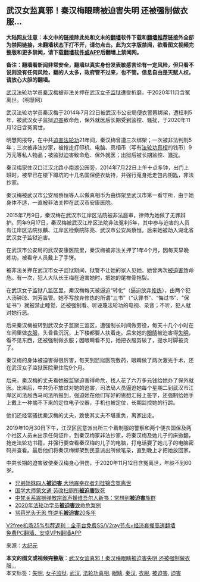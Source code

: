  <h2>武汉女监真邪！秦汉梅眼睛被迫害失明 还被强制做衣服…</h2> <p class="notice"><b>大陆网友注意：本文中的链接除此处和文末的<a href="https://github.com/bannedbook/fanqiang" >翻墙</a>软件下载和<a href="https://github.com/killgcd/justmysocks/blob/master/README.md">翻墙推荐</a>链接外全部为禁网链接，未翻墙状态下打不开，请勿点击。此为文字版禁闻，欲看图文视频完整版和更多禁闻，请下载<a href="https://github.com/bannedbook/fanqiang">翻墙软件或APP</a>后翻墙上禁闻网。</p><p>备注：翻墙看新闻非常安全，翻墙以真实身份发表敏感言论有一定风险，但只看不说则没有任何风险，翻的人太多，政府管不过来，也不管。信息自由是天赋人权，请放心大胆的翻墙。</b></p>  <div class="entry"> <p id="conimg"><a href="https://www.bannedbook.org/bnews/tag/%e6%ad%a6%e6%b1%89/" class="st_tag internal_tag" rel="tag" title="标签 武汉 下的日志">武汉</a>法轮功学员<a href="https://www.bannedbook.org/bnews/tag/%e7%a7%a6%e6%b1%89/" class="st_tag internal_tag" rel="tag" title="标签 秦汉 下的日志">秦汉</a>梅被非法关押在武汉<a href="https://www.bannedbook.org/bnews/tag/%E5%A5%B3%E5%AD%90%E7%9B%91%E7%8B%B1/" class="st_tag internal_tag" rel="tag" title="标签 女子监狱 下的日志">女子监狱</a>遭受折磨，于2020年11月含冤离世。（明慧网）</p> <p>武汉法轮功学员秦汉梅于2014年7月22日被武汉市公安局便衣警察绑架，遭枉判5年，被武汉女子监狱<a href="https://www.bannedbook.org/bnews/tag/%e8%bf%ab%e5%ae%b3/" class="st_tag internal_tag" rel="tag" title="标签 迫害 下的日志">迫害</a>致命危，保外就医后长期受到监控、骚扰，于2020年11月12日含冤离世。</p> <p>明慧网报导，在中共<span class='wp_keywordlink'><a href="https://www.bannedbook.org/forum11/topic278.html" title="评江泽民与中共相互利用迫害法轮功" target="_blank">迫害法轮功</a></span>21年间，秦汉梅曾遭三次绑架；一次被非法判刑5年；三次被非法抄家，被抢走打印机、电脑、真相币（写有<a href="https://www.bannedbook.org/bnews/tag/%e6%b3%95%e8%bd%ae%e5%8a%9f%e7%9c%9f%e7%9b%b8/" class="st_tag internal_tag" rel="tag" title="标签 法轮功真相 下的日志">法轮功真相</a>的钱币）9万元等私人物品；被监狱迫害致命危、保外就医；出狱后被长期监控、骚扰。</p> <p>秦汉梅家住汉口江汉北路小南湖公园旁，2014年7月22日上午十点多钟，出门上班时，被早已在楼下蹲坑的十几名国保便衣劫持，并强行蒐身抢走包内钥匙，非法抄家。</p>  <p>秦汉梅被武汉市公安局蔡恒等人以做真相币为由绑架至武汉市第一看守所，由于她身体不适，一直被非法关押在武汉市安康医院。</p> <p>2015年7月9日，秦汉梅在武汉市江岸区法院被非法庭审，律师为她做了无罪辩护。同年9月17日，秦汉梅被武汉江岸区法院非法冤判5年，其中参与迫害的人员有江岸区法院张麟、江岸区检察院陈亮、武汉市公安局蔡恒。后来她被劫入湖北省武汉女子监狱迫害。</p> <p>在武汉市公安局的武汉安康医院里，秦汉梅被非法关押了1年4个月，因每天早晚炼功，被看守人员戴上了手铐。</p> <p>被非法关押在武汉市女子监狱期间，狱警不让她的家人见她。她曾两次<a href="https://www.bannedbook.org/bnews/tag/%E8%A2%AB%E8%BF%AB%E5%AE%B3/" class="st_tag internal_tag" rel="tag" title="标签 被迫害 下的日志">被迫害</a>致命危。有一次，犯人大队长王梅在迫害她时，把她的尾椎骨拖裂。</p>  <p>在武汉女子监狱八监区里，秦汉梅每天被逼迫“转化”（逼迫放弃<span class='wp_keywordlink'><a href="https://www.qi-gong.me/" title="气功修炼网" target="_blank">修炼</a></span>），由两个犯人汤钟琼、刘芳监管。她不写放弃修炼的所谓“三书”（“认罪书”、“悔过书”、“保证书”）就被禁止睡觉，还被强制看、听诬蔑法轮功的电视、录音；不听，犯人就对她行恶。</p> <p>后来秦汉梅被转到武汉女子监狱三监区，遭强制长时间做劳役，每天十几个小时在车间里做<a href="https://www.bannedbook.org/bnews/tag/%E8%A1%A3%E6%9C%8D/" class="st_tag internal_tag" rel="tag" title="标签 衣服 下的日志">衣服</a>，头昏昏沉沉，上下楼都要人扶着走。后来她的<a href="https://www.bannedbook.org/bnews/tag/%e7%9c%bc%e7%9d%9b/" class="st_tag internal_tag" rel="tag" title="标签 眼睛 下的日志">眼睛</a>被迫害得<a href="https://www.bannedbook.org/bnews/tag/%E5%A4%B1%E6%98%8E/" class="st_tag internal_tag" rel="tag" title="标签 失明 下的日志">失明</a>，看不见东西，还被强制做衣服；因眼睛看不见，她把衣服剪破了，提水时脚被烫了。</p> <p>秦汉梅的身体被迫害得很厉害，每天到监狱医院敷药，眼睛做了两次激光手术，还在武汉女子监狱医院里住院9个月。</p> <p>后来，秦汉梅的丈夫看她被监狱迫害得命危，找人花了六万多元钱给她办了保外就医。出来后，中共仍不放过对她的迫害，司法局人员逼迫她每个星期二到武汉市江岸区司法局西马司法所报到，强迫她在他们写好的思想汇报上签字，还强制给她手上戴上一种摘不下来的定位电子仪器，手机也被定位，长期监控她的行踪。</p>  <p>他们还经常骚扰秦汉梅的丈夫，致使其丈夫不堪重负，离家出走。</p> <p>2019年10月30日下午，江汉区民意派出所三个着制服的警察和两个便衣国保及两个社区人员未出示任何证件，到秦汉梅家非法抄家，将秦汉梅及她儿子的床掀翻，抢走法轮功书籍，并强行要查看秦汉梅的儿子的电脑，打电话要了她儿子的电脑密码并查看。最后他们将秦汉梅绑架到民意派出所做笔录，直到晚上才把她放回家。</p> <p>中共长期的迫害致使秦汉梅身心俱伤，于2020年11月12日含冤离世，年龄不到60岁。</p> <ul class='op-related-articles' title='相关阅读'> <li><a href='https://www.bannedbook.org/bnews/cbnews/20201204/1442051.html' target='_blank'>兄弟姐妹四人<b>被迫害</b> 大地震幸存者刘桂锦含冤离世</a></li> <li><a href='https://www.bannedbook.org/bnews/lifebaike/20201202/1440650.html' target='_blank'>国学大师蒙文通 劳改扫厕所<b>被迫害</b>致死</a></li> <li><a href='https://www.bannedbook.org/bnews/baitai/20201124/1436403.html' target='_blank'>中梵关系震撼弹教宗首声援维吾尔人新书：常想到<b>被迫害</b>族群</a></li> <li><a href='https://www.bannedbook.org/bnews/renquan/flg/20201101/1423521.html' target='_blank'>2020年法轮功学员<b>被迫害</b>致命危案例</a></li> <li><a href='https://www.bannedbook.org/bnews/lifebaike/20200918/1398471.html' target='_blank'>骂蒋光头无恙 忤逆毛<b>被迫害</b>20多年</a></li> </ul> <p class="texttj"> <a href="https://github.com/bannedbook/fanqiang/wiki/V2ray%E6%9C%BA%E5%9C%BA" target="_blank">V2free机场25%引荐返利：全平台免费SS/V2ray节点+经济套餐高速翻墙</a><br/> <a href="https://github.com/bannedbook/fanqiang/wiki/%E7%A6%81%E9%97%BB%E7%BD%91%E5%AE%89%E5%8D%93%E7%BF%BB%E5%A2%99%E6%96%B0%E9%97%BBAPP" target="_blank">免费PC翻墙、安卓VPN翻墙APP</a></p><p> 来源：<span class='wp_keywordlink_affiliate'><a href="http://www.epochtimes.com/" title="大纪元" target="_blank">大纪元</a></span> </p> <a name='sharetosocial'></a>       <div><b>本文的图文或视频完整版</b>：<a href='https://www.bannedbook.org/bnews/cbnews/20201205/1442442.html'>武汉女监真邪！秦汉梅眼睛被迫害失明 还被强制做衣服…</a></div>  </div><!--END ENTRY--> <div class="postfooter"> <div>本文标签：<a href="https://www.bannedbook.org/bnews/tag/%E5%A4%B1%E6%98%8E/" rel="tag">失明</a>, <a href="https://www.bannedbook.org/bnews/tag/%E5%A5%B3%E5%AD%90%E7%9B%91%E7%8B%B1/" rel="tag">女子监狱</a>, <a href="https://www.bannedbook.org/bnews/tag/%e6%ad%a6%e6%b1%89/" rel="tag">武汉</a>, <a href="https://www.bannedbook.org/bnews/tag/%e6%b3%95%e8%bd%ae%e5%8a%9f%e7%9c%9f%e7%9b%b8/" rel="tag">法轮功真相</a>, <a href="https://www.bannedbook.org/bnews/tag/%e7%9c%bc%e7%9d%9b/" rel="tag">眼睛</a>, <a href="https://www.bannedbook.org/bnews/tag/%e7%a7%a6%e6%b1%89/" rel="tag">秦汉</a>, <a href="https://www.bannedbook.org/bnews/tag/%E8%A1%A3%E6%9C%8D/" rel="tag">衣服</a>, <a href="https://www.bannedbook.org/bnews/tag/%E8%A2%AB%E8%BF%AB%E5%AE%B3/" rel="tag">被迫害</a>, <a href="https://www.bannedbook.org/bnews/tag/%e8%bf%ab%e5%ae%b3/" rel="tag">迫害</a></div>  </div><!--END POSTFOOTER--> 